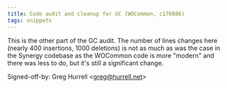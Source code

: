 ```yaml
---
title: Code audit and cleanup for GC (WOCommon, c176086)
tags: snippets
---
```


This is the other part of the GC audit. The number of lines changes here (nearly 400 insertions, 1000 deletions) is not as much as was the case in the Synergy codebase as the WOCommon code is more "modern" and there was less to do, but it's still a significant change.

Signed-off-by: Greg Hurrell &lt;greg@hurrell.net&gt;
